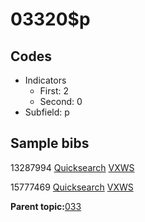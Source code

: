 # 03320$p

## Codes

-   Indicators
    -   First: 2
    -   Second: 0
-   Subfield: p

## Sample bibs

13287994 [Quicksearch](https://search.library.yale.edu/catalog/13287994) [VXWS](http://prodorbis.library.yale.edu:7014/vxws/GetHoldingsService?bibId=13287994)

15777469 [Quicksearch](https://search.library.yale.edu/catalog/15777469) [VXWS](http://prodorbis.library.yale.edu:7014/vxws/GetHoldingsService?bibId=15777469)

**Parent topic:**[033](../../tags/033/033.md)

